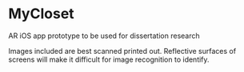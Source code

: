 # MyCloset
AR iOS app prototype to be used for dissertation research

Images included are best scanned printed out. Reflective surfaces of screens will make it difficult for image recognition to identify.
